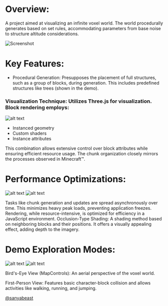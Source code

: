 # Overview:

A project aimed at visualizing an infinite voxel world. The world procedurally generates based on set rules, accommodating parameters from base noise to structure altitude considerations.

![Screenshot](assets/docs/image/brickscape_006.png "Screenshot")

# Key Features:

- Procedural Generation: Presupposes the placement of full structures, such as a group of blocks, during generation. This includes predefined structures like trees (shown in the demo).

### Visualization Technique: Utilizes Three.js for visualization. Block rendering employs:

![alt text](assets/docs/image/brickscape_003.png "Chunk rendering including empty blocks")

- Instanced geometry
- Custom shaders
- Instance attributes
  
This combination allows extensive control over block attributes while ensuring efficient resource usage.
The chunk organization closely mirrors the processes observed in Minecraft™.

# Performance Optimizations:

![alt text](assets/docs/image/brickscape_004.gif "Chunks Loading")
![alt text](assets/docs/image/brickscape_005.gif "Chunks Loading")

Tasks like chunk generation and updates are spread asynchronously over time. This minimizes heavy peak loads, preventing application freezes.
Rendering, while resource-intensive, is optimized for efficiency in a JavaScript environment.
Occlusion-Type Shading: A shading method based on neighboring blocks and their positions. It offers a visually appealing effect, adding depth to the imagery.

# Demo Exploration Modes:

![alt text](assets/docs/image/brickscape_001.png "Bird's-Eye View")
![alt text](assets/docs/image/brickscape_002.png "First-Person View")

Bird's-Eye View (MapControls): An aerial perspective of the voxel world.



First-Person View: Features basic character-block collision and allows activities like walking, running, and jumping.


[@sanyabeast](mailto:a.gvrnsk@gmail.com?subject=chronicle)